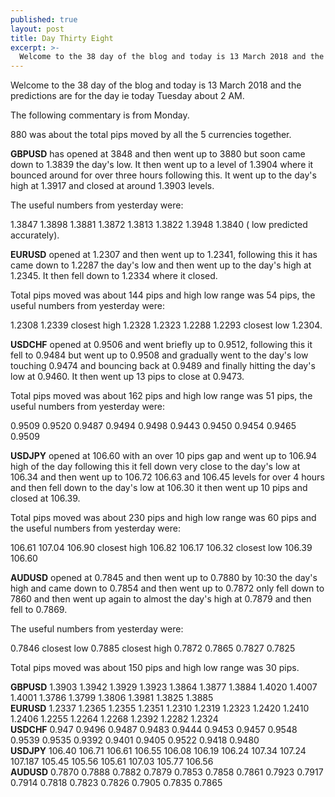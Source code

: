 ```yaml
---
published: true
layout: post
title: Day Thirty Eight
excerpt: >-
  Welcome to the 38 day of the blog and today is 13 March 2018 and the predictions are for the day ie today Tuesday about 2 AM.
---
```

Welcome to the 38 day of the blog and today is 13 March 2018 and the predictions are for the day ie today Tuesday about 2 AM.

The following commentary is from Monday.

880 was about the total pips moved by all the 5 currencies together.

**GBPUSD** has opened at 3848 and then went up to 3880 but soon came down to 1.3839 the day's low. It then went up to a level of 1.3904 where it bounced around for over three hours following this. It went up to the day's high at 1.3917 and closed at around 1.3903 levels.

The useful numbers from yesterday were: 

1.3847    1.3898    1.3881    1.3872    1.3813    1.3822    1.3948    1.3840 ( low predicted accurately).

**EURUSD** opened at 1.2307 and then went up to 1.2341, following this it has came down to 1.2287 the day's low and then went up to the day's high at 1.2345. It then fell down to 1.2334 where it closed.

Total pips moved was about 144 pips and high low range was 54 pips, the useful numbers from yesterday were: 

1.2308    1.2339 closest high    1.2328    1.2323    1.2288    1.2293 closest low    1.2304.

**USDCHF** opened at 0.9506 and went briefly up to 0.9512, following this it fell to 0.9484 but went up to 0.9508 and gradually went to the day's low touching 0.9474 and bouncing back at 0.9489 and finally hitting the day's low at 0.9460. It then went up 13 pips to close at 0.9473.

Total pips moved was about 162 pips and high low range was 51 pips, the useful numbers from yesterday were:

0.9509    0.9520    0.9487    0.9494    0.9498    0.9443    0.9450    0.9454    0.9465    0.9509

**USDJPY** opened at 106.60 with an over 10 pips gap and went up to 106.94 high of the day following this it fell down very close to the day's low at 106.34 and then went up to 106.72 106.63 and 106.45 levels for over 4 hours and then fell down to the day's low at 106.30 it then went up 10 pips and closed at 106.39.

Total pips moved was about 230 pips and high low range was 60 pips and the useful numbers from yesterday were:

106.61    107.04    106.90 closest high 106.82 106.17 106.32 closest low 106.39    106.60

**AUDUSD** opened at 0.7845 and then went up to 0.7880 by 10:30 the day's high and came down to 0.7854 and then went up to 0.7872 only fell down to 7860 and then went up again to almost the day's high at 0.7879 and then fell to 0.7869. 

The useful numbers from yesterday were:

0.7846 closest low    0.7885    closest high 0.7872    0.7865        0.7827        0.7825

Total pips moved was about 150 pips and high low range was 30 pips.

**GBPUSD** 1.3903    1.3942    1.3929    1.3923    1.3864    1.3877    1.3884    1.4020    1.4007    1.4001    1.3786    1.3799    1.3806    1.3981    1.3825    1.3885  
**EURUSD** 1.2337    1.2365    1.2355    1.2351    1.2310    1.2319    1.2323    1.2420    1.2410    1.2406    1.2255    1.2264    1.2268    1.2392    1.2282    1.2324  
**USDCHF** 0.947    0.9496    0.9487    0.9483    0.9444    0.9453    0.9457    0.9548    0.9539    0.9535    0.9392    0.9401    0.9405    0.9522    0.9418    0.9480  
**USDJPY** 106.40    106.71    106.61    106.55    106.08    106.19    106.24    107.34    107.24    107.187    105.45    105.56    105.61    107.03    105.77    106.56  
**AUDUSD** 0.7870    0.7888    0.7882    0.7879    0.7853    0.7858    0.7861    0.7923    0.7917    0.7914    0.7818    0.7823    0.7826    0.7905    0.7835    0.7865